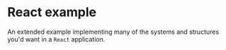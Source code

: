 # React example

An extended example implementing many of the systems and structures you'd want in a `React` application.
